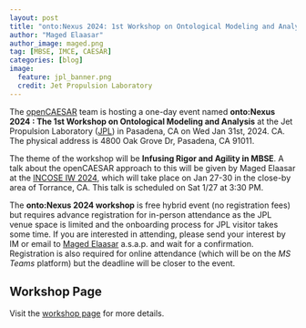 ```yaml
---
layout: post
title: "onto:Nexus 2024: 1st Workshop on Ontological Modeling and Analysis"
author: "Maged Elaasar"
author_image: maged.png
tag: [MBSE, IMCE, CAESAR]
categories: [blog]
image:
  feature: jpl_banner.png
  credit: Jet Propulsion Laboratory
---
```


The [openCAESAR](https://www.opencaesar.io/) team is hosting a one-day event named <b>onto:Nexus 2024 : The 1st Workshop on Ontological Modeling and Analysis</b> at the Jet Propulsion Laboratory ([JPL](https://www.jpl.nasa.gov/)) in Pasadena, CA on Wed Jan 31st, 2024. CA. The physical address is 4800 Oak Grove Dr, Pasadena, CA 91011.

The theme of the workshop will be <b>Infusing Rigor and Agility in MBSE</b>. A talk about the openCAESAR approach to this will be given by Maged Elaasar at the [INCOSE IW 2024](https://www.incose.org/IW2024), which will take place on Jan 27-30 in the close-by area of Torrance, CA. This talk is scheduled on Sat 1/27 at 3:30 PM.

The <b>onto:Nexus 2024 workshop</b> is free hybrid event (no registration fees) but requires advance registration for in-person attendance as the JPL venue space is limited and the onboarding process for JPL visitor takes some time. If you are interested in attending, please send your interest by IM or email to [Maged Elaasar](mailto:elaasar@jpl.nasa.gov) a.s.a.p. and wait for a confirmation. Registration is also required for online attendance (which will be on the *MS Teams* platform) but the deadline will be closer to the event.

## Workshop Page

Visit the [workshop page](/events/2023-11-22-onto-Nexus-Workshop-2024.html) for more details.